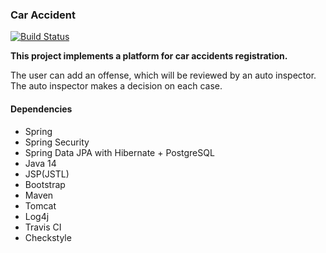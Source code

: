 ### Car Accident

[![Build Status](https://app.travis-ci.com/fortncom/job4j_car_accident.svg?branch=master)](https://app.travis-ci.com/fortncom/job4j_car_accident)

**This project implements a platform for car accidents registration.**

The user can add an offense, which will be reviewed by an auto inspector.
The auto inspector makes a decision on each case.

#### Dependencies

* Spring 
* Spring Security
* Spring Data JPA with Hibernate + PostgreSQL
* Java 14
* JSP(JSTL)
* Bootstrap
* Maven
* Tomcat
* Log4j
* Travis CI
* Checkstyle
